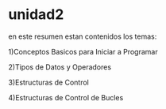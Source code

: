 # unidad2
en este resumen estan contenidos los temas:

1)Conceptos Basicos para Iniciar a Programar

2)Tipos de Datos y Operadores

3)Estructuras de Control

4)Estructuras de Control de Bucles